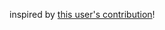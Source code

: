 inspired by [this user's contribution](https://github.com/Bharath-K3/Next-Word-Prediction-with-NLP-and-Deep-Learning)!
